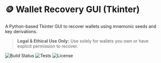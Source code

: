# 🪙 Wallet Recovery GUI (Tkinter)

A Python-based Tkinter GUI to recover wallets using mnemonic seeds and key derivations.

> **Legal & Ethical Use Only:** Use solely for wallets you own or have explicit permission to recover.

![Build Status](https://github.com/SushankYerva/first_repo/actions/workflows/ci.yml/badge.svg)
![Tests](https://img.shields.io/badge/tests-passing-brightgreen)
![License](https://img.shields.io/github/license/<your-username>/wallet-recovery-gui)

